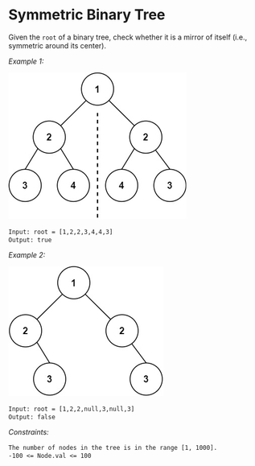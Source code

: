 # Symmetric Binary Tree

Given the `root` of a binary tree, check whether it is a mirror of itself (i.e., symmetric around its center).

*Example 1:*

![Example 1](examples/symtree1.jpg)

    Input: root = [1,2,2,3,4,4,3]
    Output: true

*Example 2:*

![Example 2](examples/symtree2.jpg)

    Input: root = [1,2,2,null,3,null,3]
    Output: false

*Constraints:*

    The number of nodes in the tree is in the range [1, 1000].
    -100 <= Node.val <= 100
